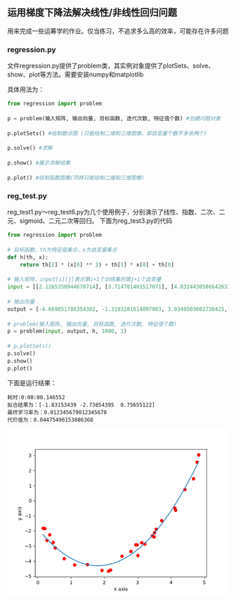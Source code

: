 ## 运用梯度下降法解决线性/非线性回归问题
用来完成一些运筹学的作业。仅当练习，不追求多么高的效率，可能存在许多问题

### regression.py
文件regression.py提供了problem类，其实例对象提供了plotSets、solve、show、plot等方法。需要安装numpy和matplotlib

具体用法为：

```python
from regression import problem

p = problem(输入矩阵, 输出向量, 目标函数, 迭代次数, 特征值个数) #创建问题对象

p.plotSets() #绘制散点图 (只能绘制二维和三维图像，即自变量个数不多余两个)

p.solve() #求解

p.show() #展示求解结果

p.plot() #绘制函数图像(同样只能绘制二维和三维图像)
```

### reg_test.py

reg_test1.py～reg_test6.py为几个使用例子，分别演示了线性、指数、二次、二元、sigmoid、二元二次等回归。
下面为reg_test3.py的代码
```python
from regression import problem

# 目标函数，th为特征值集合，x为自变量集合
def h(th, x):
    return th[2] * (x[0] ** 2) + th[1] * x[0] + th[0]

# 输入矩阵，input[i][j]表示第i+1个训练集的第j+1个自变量
input = [[2.1265350944678714], [3.714701401517071], [4.832443058664263], [1.9249251436241694], [1.488212147592674], [4.108963791619679], [4.409840662003232], [0.27611426948751017], [3.0057881913107525], [3.2129034716729987], [4.130659156489343], [2.180436694455559], [2.98031960367078], [3.113293821771909], [2.7923004706709875], [1.1072922364010078], [3.504240172209493], [2.944017471527794], [3.557193036918786], [3.435440440742223], [0.7959256926944053], [0.15762823055864683], [4.671110373561072], [4.7809916709163724], [2.526188150811943], [0.45860265126146993], [0.5293920400528707], [0.3574070373642846], [0.21551542639051624], [3.490423289409267]]

# 输出向量
output = [-4.669851786354382, -1.3193281614097883, 3.0340503602738425, -4.6186422383659025, -4.21678339644861, -0.4900664962616774, 0.7522257045781434, -2.6123772413678883, -3.629641187941539, -2.877118578599311, -0.6159000377815106, -4.591004933900116, -2.915491636046114, -2.7827507371458093, -3.3502332712879888, -4.240727453237885, -2.118531950237099, -2.9070181123176755, -1.8890957570041707, -2.323468132986038, -3.834495655527171, -1.8148885505351129, 1.4701534834750594, 2.5577055036862615, -3.679124201915033, -2.759629592057559, -3.1284576407651605, -2.2541022666869353, -1.8500099212327938, -2.3835532013865874]

# problem(输入矩阵, 输出向量, 目标函数, 迭代次数, 特征值个数)
p = problem(input, output, h, 1000, 3)

# p.plotSets()
p.solve()
p.show()
p.plot()
```
下面是运行结果：
```
耗时:0:00:00.146552
拟合结果为：[-1.83153439 -2.73854395  0.75655122]
最终学习率为：0.012345679012345678
代价值为：0.04475496153086368
```
![preview](Figure_1.png)
